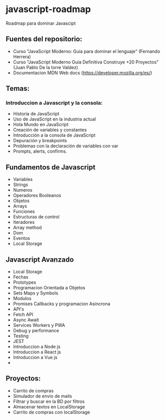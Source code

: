 # javascript-roadmap
Roadmap para dominar Javascipt

## Fuentes del repositorio:
- Curso "JavaScript Moderno: Guía para dominar el lenguaje" (Fernando Herrera)
- Curso "JavaScript Moderno Guía Definitiva Construye +20 Proyectos" (Juan Pablo De la torre Valdez)
- Documentacion MDN Web docs (https://developer.mozilla.org/es/)

## Temas:

### Introduccion a Javascript y la consola:
- Historia de JavaScript
- Uso de JavaScript en la industria actual
- Hola Mundo en JavaScript
- Creación de variables y constantes
- Introducción a la consola de JavaScript
- Depuración y breakpoints
- Problemas con la declaración de variables con var
- Prompts, alerts, confirms.

## Fundamentos de Javascript
- Variables
- Strings
- Numeros
- Operadores Booleanos
- Objetos
- Arrays
- Funciones
- Estructuras de control
- Iteradores
- Array method
- Dom
- Eventos
- Local Storage

## Javascript Avanzado
- Local Storage
- Fechas
- Prototypes
- Programacion Orientada a Objetos
- Sets Maps y Symbols
- Modulos
- Promises Callbacks y programacion Asincrona
- API's
- Fetch API
- Async Await
- Services Workers y PWA
- Debug y performance
- Testing
- JEST
- Introduccion a Node js
- Introduccion a React js
- Introduccion a Vue js
- 

## Proyectos: 
- Carrito de compras
- Simulador de envio de mails
- Filtrar y buscar en la BD por filtros
- Almacenar textos en LocalStorage
- Carrito de compras con localStorage
